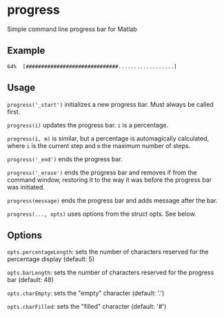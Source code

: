 # progress

Simple command line progress bar for Matlab

## Example

`64%  [##############################..................]`

## Usage

`progress('_start')` initializes a new progress bar. Must always be called first.

`progress(i)` updates the progress bar. `i` is a percentage.

`progress(i, m)` is similar, but a percentage is automagically calculated, where `i` is the current step and `m` the maximum number of steps.

`progress('_end')` ends the progress bar.

`progress('_erase')` ends the progress bar and removes if from the command window, restoring it to the way it was before the progress bar was initiated.

`progress(message)` ends the progress bar and adds message after the bar.

`progress(..., opts)` uses options from the struct opts. See below.

## Options

`opts.percentageLength`: sets the number of characters reserved for the percentage display (default: 5)

`opts.barLength`: sets the number of characters reserved for the progress bar (default: 48)

`opts.charEmpty`: sets the "empty" character (default: '.')

`opts.charFilled`: sets the "filled" character (default: '#')